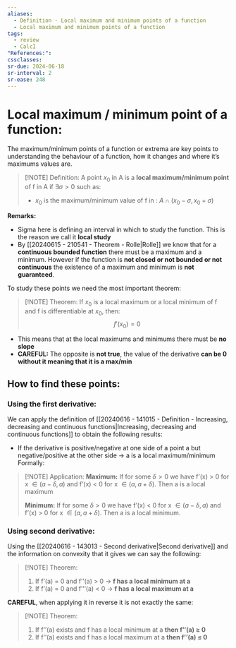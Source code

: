 ```yaml
---
aliases:
  - Definition - Local maximum and minimum points of a function
  - Local maximum and minimum points of a function
tags:
  - review
  - CalcI
"References:": 
cssclasses: 
sr-due: 2024-06-18
sr-interval: 2
sr-ease: 248
---
```

# Local maximum / minimum point of a function: 

The maximum/minimum points of a function or extrema are key points to understanding the behaviour of a function, how it changes and where it’s maximums values are. 

> [!NOTE] Definition: 
> A point $x_0$ in A is a **local maximum/minimum point** of f in A if $\exists \sigma  > 0$ such as: 
> + $x_0$ is the maximum/minimum value of f in : $A\cap(x_0 - \sigma, x_0 + \sigma)$

**Remarks:**
+ Sigma here is defining an interval in which to study the function. This is the reason we call it **local study**
+ By [[20240615 - 210541 - Theorem - Rolle|Rolle]] we know that for a **continuous bounded function** there must be a maximum and a minimum. However if the function is **not closed or not bounded or not continuous** the existence of a maximum and minimum is **not guaranteed**.

To study these points we need the most important theorem: 

> [!NOTE] Theorem:
> If $x_0$ is a local maximum or a local minimum of f and f is differentiable at $x_0$, then: 
> $$
> f'(x_0) = 0
> $$
+ This means that at the local maximums and minimums there must be **no slope**
+ **CAREFUL:** The opposite is **not true**, the value of the derivative **can be 0 without it meaning that it is a max/min**

## How to find these points: 

### Using the first derivative: 
We can apply the definition of [[20240616 - 141015 - Definition - Increasing, decreasing and continuous functions|Increasing, decreasing and continuous functions]] to obtain the following results: 

+ If the derivative is positive/negative at one side of a point a but negative/positive at the other side → a is a local maximum/minimum
Formally: 

> [!NOTE] Application: 
> **Maximum:**
> If for some $\delta > 0$ we have f’(x) > 0 for x $\in (a - \delta,a)$ and f’(x) < 0 for x $\in (a, a + \delta)$. Then a is a local maximum
>  
>  **Minimum:**
>  If for some $\delta > 0$ we have f’(x) < 0 for x $\in (a - \delta,a)$ and f’(x) > 0 for x $\in (a, a + \delta)$. Then a is a local minimum.


### Using second derivative: 
Using the [[20240616 - 143013 - Second derivative|Second derivative]] and the information on convexity that it gives we can say the following: 

> [!NOTE] Theorem:  
> 1. If f’(a) = 0 and f’’(a) > 0 → **f has a local minimum at a**
> 2. If f’(a) = 0 and f’’’(a) < 0 → **f has a local maximum at a**

**CAREFUL**, when applying it in reverse it is not exactly the same: 

> [!NOTE] Theorem: 
> 1. If f’’(a) exists and f has a local minimum at a **then f’’(a) ≥ 0**
> 2. If f’’(a) exists and f has a local maximum at a **then f’’(a) ≤ 0**



